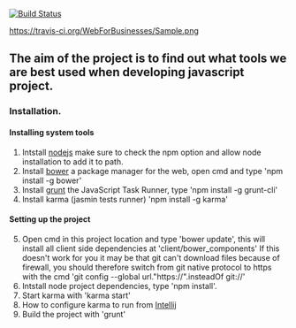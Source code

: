 [![Build Status](https://travis-ci.org/[barak.bar@gmail.com]/[Sample].png)](https://travis-ci.org/[barak.bar@gmail.com]/[Sample])

https://travis-ci.org/WebForBusinesses/Sample.png
## The aim of the project is to find out what tools we are best used when developing javascript project.


### Installation.

#### Installing system tools
1. Intstall [nodejs](http://nodejs.org/) make sure to check the npm option and allow node installation to add it to path.
2. Install [bower](http://bower.io/) a package manager for the web,  open cmd and type 'npm install -g bower'
3. Install [grunt](http://gruntjs.com/) the JavaScript Task Runner, type 'npm install -g grunt-cli'
4. Install karma (jasmin tests runner) 'npm install -g karma'

#### Setting up the project
5. Open cmd in this project location and type 'bower update', this will install all client side dependencies at
'client/bower_components'
If this doesn't work for you it may be that git can't download files because of firewall, you should therefore switch from
git native protocol to https with the cmd 'git config --global url."https://".insteadOf git://'
6. Intstall node project dependencies, type 'npm install'.
7. Start karma with 'karma start'
8. How to configure karma to run from [Intellij](http://blog.jdriven.com/2013/05/integrating-karma-testacular-test-runner-in-webstorm-idea/)
9. Build the project with 'grunt'